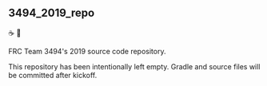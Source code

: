 3494\_2019\_repo
---

:coffee: :robot:

FRC Team 3494's 2019 source code repository.

This repository has been intentionally left empty. Gradle and source files will be committed after kickoff.
